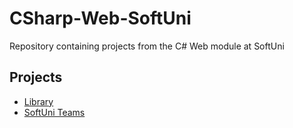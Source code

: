 # CSharp-Web-SoftUni
Repository containing projects from the C# Web module at SoftUni

## Projects
- [Library](./Library/ReadMe.md)
- [SoftUni Teams](./SoftuniTeams/ReadMe.md)
